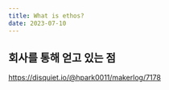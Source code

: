 ```yaml
---
title: What is ethos?
date: 2023-07-10
---
```


## 회사를 통해 얻고 있는 점
https://disquiet.io/@hpark0011/makerlog/7178